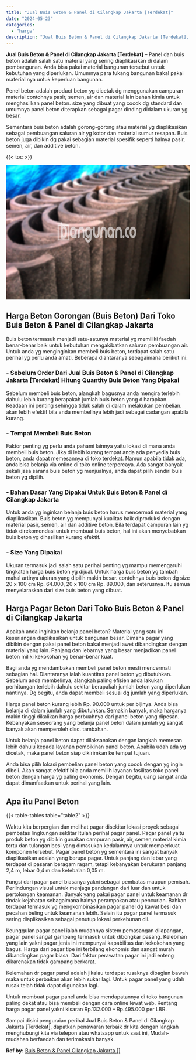```yaml
---
title: "Jual Buis Beton & Panel di Cilangkap Jakarta [Terdekat]"
date: "2024-05-23"
categories: 
  - "harga"
description: "Jual Buis Beton & Panel di Cilangkap Jakarta [Terdekat]. Sampai disini penguraian perihal Jual Buis Beton & Panel di Cilangkap Jakarta [Terdekat], dapatkan..."
---
```


**Jual Buis Beton & Panel di Cilangkap Jakarta \[Terdekat\]** – Panel dan buis beton adalah salah satu material yang sering diaplikasikan di dalam pembangunan. Anda bisa pakai material bangunan tersebut untuk kebutuhan yang diperlukan. Umumnya para tukang bangunan bakal pakai material nya untuk keperluan bangunan.

Penel beton adalah product beton yg dicetak dg menggunakan campuran material contohnya pasir, semen, air dan material lain bahan kimia untuk menghasilkan panel beton. size yang dibuat yang cocok dg standard dan umumnya panel beton diterapkan sebagai pagar dinding didalam ukuran yg besar.

Sementara buis beton adalah gorong-gorong atau material yg diaplikasikan sebagai pembuangan saluran air yg kotor dan material sumur resapan. Buis beton juga dibikin dg pakai sebagian material spesifik seperti halnya pasir, semen, air, dan additive beton.

{{< toc >}}

![Jual Buis Beton & Panel di Cilangkap Jakarta [Terdekat]](/images/jual-panel-buis-beton-murah-15.png)

## Harga Beton Gorongan (Buis Beton) Dari Toko Buis Beton & Panel di Cilangkap Jakarta

Buis beton termasuk menjadi satu-satunya material yg memiliki faedah benar-benar baik untuk kebutuhan mengakibatkan saluran pembuangan air. Untuk anda yg menginginkan membeli buis beton, terdapat salah satu perihal yg perlu anda amati. Beberapa diantaranya sebagaimana berikut ini:

### \- Sebelum Order Dari Jual Buis Beton & Panel di Cilangkap Jakarta \[Terdekat\] Hitung Quantity Buis Beton Yang Dipakai

Sebelum membeli buis beton, alangkah bagusnya anda mengira terlebih dahulu lebih kurang berapakah jumlah buis beton yang diharapkan. Keadaan ini penting sehingga tidak salah di dalam melakukan pembelian. akan lebih efektif bila anda membelinya lebih jadi sebagai cadangan apabila kurang.

### \- Tempat Membeli Buis Beton

Faktor penting yg perlu anda pahami lainnya yaitu lokasi di mana anda membeli buis beton. Jika di lebih kurang tempat anda ada penyedia buis beton, anda dapat memesannya di toko terdekat. Namun apabila tidak ada, anda bisa belanja via online di toko online terpercaya. Ada sangat banyak sekali jasa sarana buis beton yg menjualnya, anda dapat pilih sendiri buis beton yg dipilih.

### \- Bahan Dasar Yang Dipakai Untuk Buis Beton & Panel di Cilangkap Jakarta

Untuk anda yg inginkan belanja buis beton harus mencermati material yang diaplikasikan. Buis beton yg mempunyai kualitas baik diproduksi dengan material pasir, semen, air dan additive beton. Bila terdapat campuran lain yg tidak direkomendasi untuk membuat buis beton, hal ini akan menyebabkan buis beton yg dihasilkan kurang efektif.

### \- Size Yang Dipakai

Ukuran termasuk jadi salah satu perihal penting yg mampu memengaruhi tingkatan harga buis beton yg dijual. Untuk harga buis beton yg tambah mahal artinya ukuran yang dipilih makin besar. contohnya buis beton dg size 20 x 100 cm Rp. 64.000, 20 x 100 cm Rp. 89.000, dan seterusnya. Itu semua menyelaraskan dari size buis beton yang dibuat.

## Harga Pagar Beton Dari Toko Buis Beton & Panel di Cilangkap Jakarta

Apakah anda inginkan belanja panel beton? Material yang satu ini keseriangan diaplikasikan untuk bangunan besar. Dimana pagar yang dibikin dengan pakai panel beton bakal menjadi awet dibandingkan dengan material yang lain. Panjang dan lebarnya yang besar menjadikan panel beton miliki kekokohan yg benar-benar kuat.

Bagi anda yg mendambakan membeli panel beton mesti mencermati sebagian hal. Diantaranya ialah kuantitas panel beton yg dibutuhkan. Sebelum anda membelinya, alangkah paling efisien anda lakukan perhitungan terlebih dahulu sekitar berapakah jumlah beton yang diperlukan nantinya. Dg begitu, anda dapat membeli sesuai dg jumlah yang diperlukan.

Harga panel beton kurang lebih Rp. 90.000 untuk per bijinya. Anda bisa belanja di dalam jumlah yang dibutuhkan. Semakin banyak, maka harganya makin tinggi dikalikan harga perbuahnya dari panel beton yang dipesan. Kebanyakan seseorang yang belanja panel beton dalam jumlah yg sangat banyak akan memperoleh disc. tambahan.

Untuk belanja panel beton dapat dilaksanakan dengan langkah memesan lebih dahulu kepada layanan pembikinan panel beton. Apabila udah ada yg dicetak, maka panel beton siap dikirimkan ke tempat tujuan.

Anda bisa pilih lokasi pembelian panel beton yang cocok dengan yg ingin dibeli. Akan sangat efektif bila anda memilih layanan fasilitas toko panel beton dengan harga yg paling ekonomis. Dengan begitu, uang sangat anda dapat dimanfaatkan untuk perihal yang lain.

## Apa itu Panel Beton

{{< table-tables table="table2" >}}

Waktu kita berpergian dan melihat pagar disekitar lokasi proyek sebagai pembatas lingkungan seklitar Itulah perihal pagar panel. Pagar panel yaitu produk beton yg dibikin gunakan campuran pasir, air, semen,material kimia tertu dan tulangan besi yang dimasukan kedalamnya untuk memperkuat komponen tersebut. Pagar panel beton yg sementara ini sangat banyak diaplikasikan adalah yang berupa pagar. Untuk panjang dan lebar yang terdapat di pasaran beragam ragam, tetapi kebanyakan berukuran panjang 2,4 m, lebar 0,4 m dan ketebalan 0,05 m.

Fungsi dari pagar panel biasanya yakni sebagai pembatas maupun pemisah. Perlindungan visual untuk menjaga pandangan dari luar dan untuk pertolongan keamanan. Banyak yang pakai pagar panel untuk keamanan dr tindak kejahatan sebagaimana halnya perampokan atau pencurian. Bahkan terdapat termasuk yg mengkombinasikan pagar panel dg kawat besi dan pecahan beling untuk keamanan lebih. Selain itu pagar panel termasuk sering diaplikasikan sebagai penutup lokasi perkebunan dll.

Keunggulan pagar panel ialah mudahnya sistem pemasangan dilapangan, pagar panel sangat gampang termasuk untuk dibongkar pasang. Kelebihan yang lain yakni pagar jenis ini mempunyai kapabilitas dan kekokohan yang bagus. Harga dari pagar tipe ini terbilang ekonomis dan sangat murah dibandingkan pagar biasa. Dari faktor perawatan pagar ini jadi enteng dikarenakan tidak gampang berkarat.

Kelemahan dr pagar panel adalah jikalau terdapat rusaknya dibagian bawah maka untuk perbaikan akan lebih sukar lagi. Untuk pagar panel yang udah rusak telah tidak dapat digunakan lagi.

Untuk membuat pagar panel anda bisa mendapatannya di toko bangunan paling dekat atau bisa membeli dengan cara online lewat web. Rentang harga pagar panel yakni kisaran Rp.132.000 – Rp.495.000 per LBR.

Sampai disini penguraian perihal Jual Buis Beton & Panel di Cilangkap Jakarta \[Terdekat\], dapatkan penawaran terbaik dr kita dengan langkah menghubungi kita via telepon atau whatsapp untuk saat ini, Mudah-mudahan berfaedah dan terimakasih banyak.

**Ref by:** [Buis Beton & Panel Cilangkap Jakarta []](https://id.wikipedia.org/wiki/Buis)
